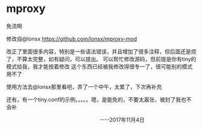 # mproxy
免流啊


修改自@lonsx
https://github.com/lonsx/mproxy-mod

改正了里面很多内容，特别是一些语法错误，并且增加了很多注释，但后面还是烦了，不算太完整，如有疑问，可以提出。
可以帮忙修改源码，但前提是你有tiny的模式给我，我才能按着修改
这个东西已经被我修改得很专一了，很可能别的模式用不了

使用方法去@lonsx那里看吧，弄了一个中午，太累了，下次再补充

还有，有一个tiny.conf的示例。。。。。嗯，是能免的，不要太嚣张，被封了我也不会补

                                                                ----2017年11月4日
